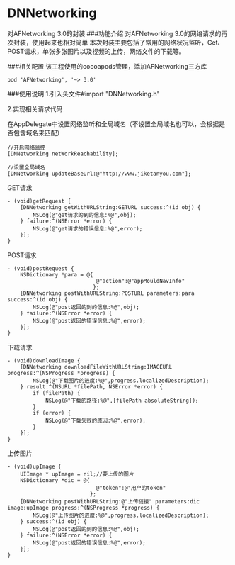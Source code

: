 # DNNetworking
对AFNetworking 3.0的封装
###功能介绍
对AFNetworking 3.0的网络请求的再次封装，使用起来也相对简单
本次封装主要包括了常用的网络状况监听，Get、POST请求，单张多张图片以及视频的上传，网络文件的下载等。

###相关配置
该工程使用的cocoapods管理，添加AFNetworking三方库

    pod 'AFNetworking', '~> 3.0'
    
###使用说明
1.引入头文件#import "DNNetworking.h"

2.实现相关请求代码

在AppDelegate中设置网络监听和全局域名（不设置全局域名也可以，会根据是否包含域名来匹配）

    //开启网络监控
    [DNNetworking netWorkReachability];
    
    //设置全局域名
    [DNNetworking updateBaseUrl:@"http://www.jiketanyou.com"];
    
GET请求

    - (void)getRequest {
        [DNNetworking getWithURLString:GETURL success:^(id obj) {
            NSLog(@"get请求的到的信息:%@",obj);
        } failure:^(NSError *error) {
            NSLog(@"get请求的错误信息:%@",error);
        }];
    }
    
POST请求

    - (void)postRequest {
        NSDictionary *para = @{
                                @"action":@"appMouldNavInfo"
                               };
        [DNNetworking postWithURLString:POSTURL parameters:para success:^(id obj) {
            NSLog(@"post返回的到的信息:%@",obj);
        } failure:^(NSError *error) {
            NSLog(@"post返回的错误信息:%@",error);
        }];
    }


下载请求
  
    - (void)downloadImage {
        [DNNetworking downloadFileWithURLString:IMAGEURL progress:^(NSProgress *progress) {
            NSLog(@"下载图片的进度:%@",progress.localizedDescription);
        } result:^(NSURL *filePath, NSError *error) {
            if (filePath) {
                NSLog(@"下载的路径:%@",[filePath absoluteString]);
            }
            if (error) {
                NSLog(@"下载失败的原因:%@",error);
            }
        }];
    }

上传图片

    - (void)upImage {
        UIImage * upImage = nil;//要上传的图片
        NSDictionary *dic = @{
                                @"token":@"用户的token"
                              };
        [DNNetworking postWithURLString:@"上传链接" parameters:dic image:upImage progress:^(NSProgress *progress) {
            NSLog(@"上传图片的进度:%@",progress.localizedDescription);
        } success:^(id obj) {
            NSLog(@"post返回的到的信息:%@",obj);
        } failure:^(NSError *error) {
            NSLog(@"post返回的错误信息:%@",error);
        }];
    }

